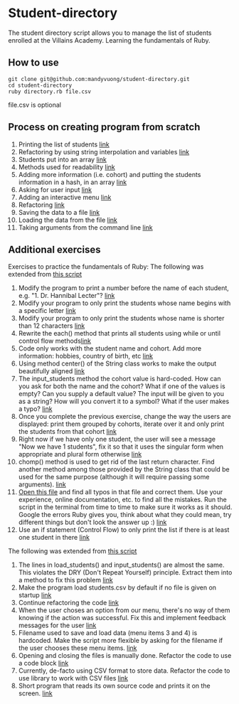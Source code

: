 # Student-directory

The student directory script allows you to manage the list of students enrolled at the Villains Academy.
Learning the fundamentals of Ruby.

## How to use

```shell
git clone git@github.com:mandyvuong/student-directory.git
cd student-directory
ruby directory.rb file.csv
```

file.csv is optional

## Process on creating program from scratch

1. Printing the list of students [link](https://github.com/mandyvuong/student-directory/blob/ae5a9e9183d27f76b662301c154eeccb499a3741/directory.rb)
2. Refactoring by using string interpolation and variables [link](https://github.com/mandyvuong/student-directory/blob/222aa7b636d7ffb4474265238f5489b68fcbc5ea/directory.rb)
3. Students put into an array [link](https://github.com/mandyvuong/student-directory/blob/8a8f14a20990ea32da685100a6ff92a5c57e4961/directory.rb)
4. Methods used for readability [link](https://github.com/mandyvuong/student-directory/blob/85de4cd1e3c982464074d3b2feab5d00f011495d/directory.rb)
5. Adding more information (i.e. cohort) and putting the students information in a hash, in an array [link](https://github.com/mandyvuong/student-directory/blob/72061a5ffdcd2bfe616e9d1b7851929de2671580/directory.rb)
6. Asking for user input [link](https://github.com/mandyvuong/student-directory/blob/f7ab497268c6a75420f39072db9aab0092be9272/directory.rb)
7. Adding an interactive menu [link](https://github.com/mandyvuong/student-directory/blob/ad155dda7037b982c37f241eb103596d0533fec5/directory.rb)
8. Refactoring [link](https://github.com/mandyvuong/student-directory/blob/7c2b079121ad8e3ed6423aa1ff2c4901e7615062/directory.rb)
9. Saving the data to a file [link](https://github.com/mandyvuong/student-directory/blob/91c15578cb5317e7aba285031d4c08bf4a2e1e9d/directory.rb)
10. Loading the data from the file [link](https://github.com/mandyvuong/student-directory/blob/020967f26602e1e3e3e7f46097524728a7e77b4b/directory.rb)
11. Taking arguments from the command line [link](https://github.com/mandyvuong/student-directory/blob/608695ba0f544774a6907fa70877f31234ae68f6/directory.rb)

## Additional exercises

Exercises to practice the fundamentals of Ruby:
The following was extended from [this script](https://github.com/mandyvuong/student-directory/blob/f7ab497268c6a75420f39072db9aab0092be9272/directory.rb)

1. Modify the program to print a number before the name of each student, e.g. "1. Dr. Hannibal Lecter"? [link](https://github.com/mandyvuong/student-directory/blob/986a443d75197859ac8a5d7a6a4ad04eecf7dd16/directory.rb)
2. Modify your program to only print the students whose name begins with a specific letter [link](https://github.com/mandyvuong/student-directory/blob/5b7c66d341b6f4fe5d5e4c016c7727f3fd8c5d67/directory.rb)
3. Modify your program to only print the students whose name is shorter than 12 characters [link](https://github.com/mandyvuong/student-directory/blob/32bd9eb392a65bcf6f235bc708f195fbc2547d84/directory.rb)
4. Rewrite the each() method that prints all students using while or until control flow methods[link](https://github.com/mandyvuong/student-directory/blob/a40131481fc8e72fa9f3ce95c289b148ad1a0d2e)
5. Code only works with the student name and cohort. Add more information: hobbies, country of birth, etc [link](https://github.com/mandyvuong/student-directory/blob/70baf454c6c900faa4045920556295d9c6ea4c1a/directory.rb)
6. Using method center() of the String class works to make the output beautifully aligned [link](https://github.com/mandyvuong/student-directory/blob/e7902b132f6e0864cd7e37d911f10dbdbcfe1355/directory.rb)
7. The input_students method the cohort value is hard-coded. How can you ask for both the name and the cohort? What if one of the values is empty? Can you supply a default value? The input will be given to you as a string? How will you convert it to a symbol? What if the user makes a typo? [link](https://github.com/mandyvuong/student-directory/blob/cf4761f847bf41d66f893b6e16fe91113dbf253c/directory.rb)
8. Once you complete the previous exercise, change the way the users are displayed: print them grouped by cohorts, iterate over it and only print the students from that cohort [link](https://github.com/mandyvuong/student-directory/blob/67373866a9b59587b6483f0550226cf20b2edcc0/directory.rb)
9. Right now if we have only one student, the user will see a message "Now we have 1 students", fix it so that it uses the singular form when appropriate and plural form otherwise [link](https://github.com/mandyvuong/student-directory/blob/3302718476a73f5ba02e70a9f4d5df35a3d1e72f/directory.rb)
10. chomp() method is used to get rid of the last return character. Find another method among those provided by the String class that could be used for the same purpose (although it will require passing some arguments). [link](https://github.com/mandyvuong/student-directory/blob/e6254710db5a6641108f8e21efc3f01cf6092224/directory.rb)
11. [Open this file](https://raw.githubusercontent.com/anitacanita/student-directory/master/typos.rb) and find all typos in that file and correct them. Use your experience, online documentation, etc. to find all the mistakes. Run the script in the terminal from time to time to make sure it works as it should. Google the errors Ruby gives you, think about what they could mean, try different things but don't look the answer up :) [link](https://github.com/mandyvuong/student-directory/blob/5eca750d73dc36a401fade4c08cd557266bd6240/directory.rb)
12. Use an if statement (Control Flow) to only print the list if there is at least one student in there [link](https://github.com/mandyvuong/student-directory/blob/33bb5bdd8c8219e3384c93fe54acaa91f11d706a/directory.rb)

The following was extended from [this script](https://github.com/mandyvuong/student-directory/blob/608695ba0f544774a6907fa70877f31234ae68f6)

1. The lines in load_students() and input_students() are almost the same. This violates the DRY (Don't Repeat Yourself) principle. Extract them into a method to fix this problem [link](https://github.com/mandyvuong/student-directory/blob/b7f0c1b3c7c3495368a7956153dab6521ac4adb7/directory.rb)
2. Make the program load students.csv by default if no file is given on startup [link](https://github.com/mandyvuong/student-directory/blob/25a1a9057828b88c58f4d2bf686ce9109a809d91/directory.rb)
3. Continue refactoring the code [link](https://github.com/mandyvuong/student-directory/blob/84c4697c8a0b2f2d9ea4ff11f1a5c981bb484cc3/directory.rb)
4. When the user choses an option from our menu, there's no way of them knowing if the action was successful. Fix this and implement feedback messages for the user [link](https://github.com/mandyvuong/student-directory/blob/35bd98e5056cf3b16d5c13206564641bf2dbe7bf/directory.rb)
5. Filename used to save and load data (menu items 3 and 4) is hardcoded. Make the script more flexible by asking for the filename if the user chooses these menu items. [link](https://github.com/mandyvuong/student-directory/blob/773a45abe969ebadc86f629cf39c2c53078f2f83/directory.rb)
6. Opening and closing the files is manually done. Refactor the code to use a code block [link](https://github.com/mandyvuong/student-directory/blob/61d670d5d7cab47b5b373402af2971b8ee87a4b6/directory.rb)
7. Currently, de-facto using CSV format to store data. Refactor the code to use library to work with CSV files [link](https://github.com/mandyvuong/student-directory/blob/c32d4b62c494d442a368fdebd5be6ac98f832bd9/directory.rb)
8. Short program that reads its own source code and prints it on the screen. [link](https://github.com/mandyvuong/student-directory/blob/4043bd2203d0b74dbcdce12dc32621f19afbf04c/directory.rb)
